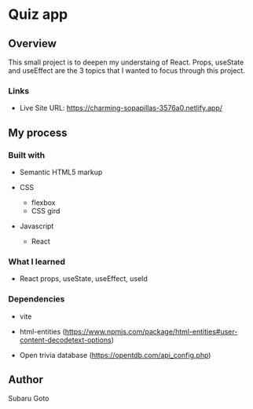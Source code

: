 # Quiz app

## Overview

This small project is to deepen my understaing of React.
Props, useState and useEffect are the 3 topics that I wanted to focus through this project.

### Links

- Live Site URL: https://charming-sopapillas-3576a0.netlify.app/

## My process

### Built with
- Semantic HTML5 markup
- CSS
  - flexbox
  - CSS gird

- Javascript
  - React

### What I learned
- React props, useState, useEffect, useId

### Dependencies
- vite
- html-entities (https://www.npmjs.com/package/html-entities#user-content-decodetext-options)

- Open trivia database (https://opentdb.com/api_config.php)

## Author
Subaru Goto